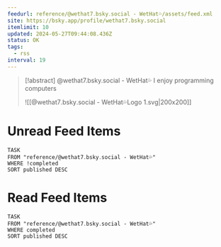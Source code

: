 ```yaml
---
feedurl: reference/@wethat7․bsky․social - WetHat💦/assets/feed.xml
site: https://bsky.app/profile/wethat7.bsky.social
itemlimit: 10
updated: 2024-05-27T09:44:08.436Z
status: OK
tags:
  - rss
interval: 19
---
```


> [!abstract] @wethat7.bsky.social - WetHat💦
> I enjoy programming computers
>
> ![[@wethat7․bsky․social - WetHat💦Logo 1.svg|200x200]]
# Unread Feed Items
~~~dataview
TASK
FROM "reference/@wethat7․bsky․social - WetHat💦"
WHERE !completed
SORT published DESC
~~~

# Read Feed Items
~~~dataview
TASK
FROM "reference/@wethat7․bsky․social - WetHat💦"
WHERE completed
SORT published DESC
~~~
